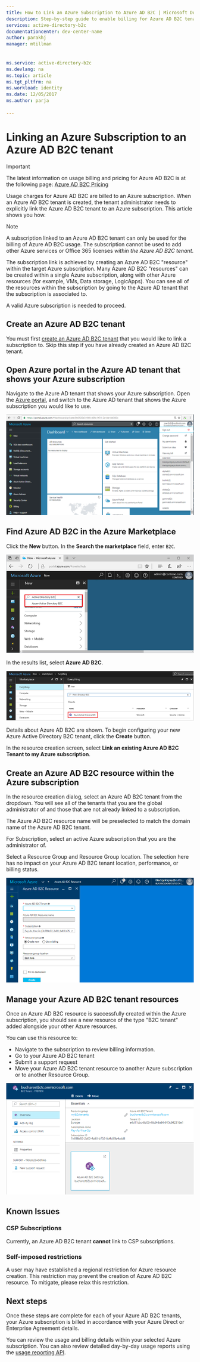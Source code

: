 ```yaml
---
title: How to Link an Azure Subscription to Azure AD B2C | Microsoft Docs
description: Step-by-step guide to enable billing for Azure AD B2C tenant into an Azure subscription.
services: active-directory-b2c
documentationcenter: dev-center-name
author: parakhj
manager: mtillman


ms.service: active-directory-b2c
ms.devlang: na
ms.topic: article
ms.tgt_pltfrm: na
ms.workload: identity
ms.date: 12/05/2017
ms.author: parja

---
```

# Linking an Azure Subscription to an Azure AD B2C tenant

> [!IMPORTANT]
> The latest information on usage billing and pricing for Azure AD B2C is at the following page: [Azure AD B2C Pricing](https://azure.microsoft.com/pricing/details/active-directory-b2c/)

Usage charges for Azure AD B2C are billed to an Azure subscription. When an Azure AD B2C tenant is created, the tenant administrator needs to explicitly link the Azure AD B2C tenant to an Azure subscription. This article shows you how.

> [!NOTE]
> A subscription linked to an Azure AD B2C tenant can only be used for the billing of Azure AD B2C usage. The subscription cannot be used to add other Azure services or Office 365 licenses *within the Azure AD B2C tenant*.

 The subscription link is achieved by creating an Azure AD B2C "resource" within the target Azure subscription. Many Azure AD B2C "resources" can be created within a single Azure subscription, along with other Azure resources (for example, VMs, Data storage, LogicApps). You can see all of the resources within the subscription by going to the Azure AD tenant that the subscription is associated to.

A valid Azure subscription is needed to proceed.

## Create an Azure AD B2C tenant

You must first [create an Azure AD B2C tenant](active-directory-b2c-get-started.md) that you would like to link a subscription to. Skip this step if you have already created an Azure AD B2C tenant.

## Open Azure portal in the Azure AD tenant that shows your Azure subscription

Navigate to the Azure AD tenant that shows your Azure subscription. Open the [Azure portal](https://portal.azure.com), and switch to the Azure AD tenant that shows the Azure subscription you would like to use.

![Switching to your Azure AD tenant](./media/active-directory-b2c-how-to-enable-billing/SelectAzureADTenant.png)

## Find Azure AD B2C in the Azure Marketplace

Click the **New** button. In the **Search the marketplace** field, enter `B2C`.

![Add button highlighted and the text Azure AD B2C in the search the marketplace field](../../includes/media/active-directory-b2c-create-tenant/find-azure-ad-b2c.png)

In the results list, select **Azure AD B2C**.

![Azure AD B2C selected in the results list](../../includes/media/active-directory-b2c-create-tenant/find-azure-ad-b2c-result.png)

Details about Azure AD B2C are shown. To begin configuring your new Azure Active Directory B2C tenant, click the **Create** button.

In the resource creation screen, select **Link an existing Azure AD B2C Tenant to my Azure subscription**.

## Create an Azure AD B2C resource within the Azure subscription

In the resource creation dialog, select an Azure AD B2C tenant from the dropdown. You will see all of the tenants that you are the global administrator of and those that are not already linked to a subscription.

The Azure AD B2C resource name will be preselected to match the domain name of the Azure AD B2C tenant.

For Subscription, select an active Azure subscription that you are the administrator of.

Select a Resource Group and Resource Group location. The selection here has no impact on your Azure AD B2C tenant location, performance, or billing status.

![Create B2C Resource](./media/active-directory-b2c-how-to-enable-billing/createresourceb2c.png)

## Manage your Azure AD B2C tenant resources

Once an Azure AD B2C resource is successfully created within the Azure subscription, you should see a new resource of the type "B2C tenant" added alongside your other Azure resources.

You can use this resource to:

- Navigate to the subscription to review billing information.
- Go to your Azure AD B2C tenant
- Submit a support request
- Move your Azure AD B2C tenant resource to another Azure subscription or to another Resource Group.

![B2C Resource settings](./media/active-directory-b2c-how-to-enable-billing/b2cresourcesettings.png)

## Known Issues

### CSP Subscriptions

Currently, an Azure AD B2C tenant **cannot** link to CSP subscriptions.

### Self-imposed restrictions

A user may have established a regional restriction for Azure resource creation. This restriction may prevent the creation of Azure AD B2C resource. To mitigate, please relax this restriction.

## Next steps

Once these steps are complete for each of your Azure AD B2C tenants, your Azure subscription is billed in accordance with your Azure Direct or Enterprise Agreement details.

You can review the usage and billing details within your selected Azure subscription. You can also review detailed day-by-day usage reports using the [usage reporting API](active-directory-b2c-reference-usage-reporting-api.md).
